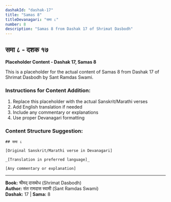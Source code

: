 ```yaml
---
dashakId: "dashak-17"
title: "Samas 8"
titleDevanagari: "समा ८"
number: 8
description: "Samas 8 from Dashak 17 of Shrimat Dasbodh"
---
```


## समा ८ - दशक १७

<!-- TODO: Add the actual Sanskrit/Marathi content here -->

**Placeholder Content - Dashak 17, Samas 8**

This is a placeholder for the actual content of Samas 8 from Dashak 17 of Shrimat Dasbodh by Sant Ramdas Swami.

### Instructions for Content Addition:
1. Replace this placeholder with the actual Sanskrit/Marathi verses
2. Add English translation if needed
3. Include any commentary or explanations
4. Use proper Devanagari formatting

### Content Structure Suggestion:
```
## समा ८

[Original Sanskrit/Marathi verse in Devanagari]

_[Translation in preferred language]_

[Any commentary or explanation]
```

---
**Book:** श्रीमद् दासबोध (Shrimat Dasbodh)  
**Author:** संत रामदास स्वामी (Sant Ramdas Swami)  
**Dashak:** 17 | **Sama:** 8
